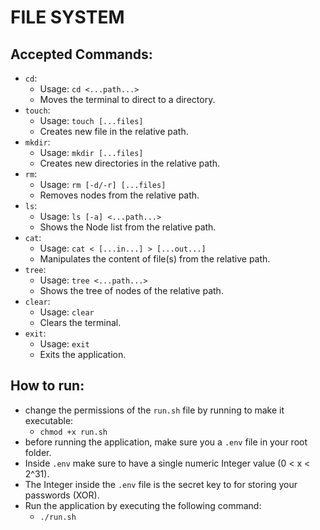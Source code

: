 # FILE SYSTEM

## Accepted Commands:

- `cd`:
  - Usage: `cd <...path...>`
  - Moves the terminal to direct to a directory.
- `touch`:
  - Usage: `touch [...files]`
  - Creates new file in the relative path.
- `mkdir`:
  - Usage: `mkdir [...files]`
  - Creates new directories in the relative path.
- `rm`:
  - Usage: `rm [-d/-r] [...files]`
  - Removes nodes from the relative path.
- `ls`:
  - Usage: `ls [-a] <...path...>`
  - Shows the Node list from the relative path.
- `cat`:
  - Usage: `cat < [...in...] > [...out...]`
  - Manipulates the content of file(s) from the relative path.
- `tree`:
  - Usage: `tree <...path...>`
  - Shows the tree of nodes of the relative path.
- `clear`:
  - Usage: `clear`
  - Clears the terminal.
- `exit`:
  - Usage: `exit`
  - Exits the application.


## How to run:

- change the permissions of the `run.sh` file by running to make it executable:
  - `chmod +x run.sh`
- before running the application, make sure you a `.env` file in your root folder.
- Inside `.env` make sure to have a single numeric Integer value (0 < x < 2^31).
- The Integer inside the `.env` file is the secret key to for storing your passwords (XOR).
- Run the application by executing the following command:
  - `./run.sh`
